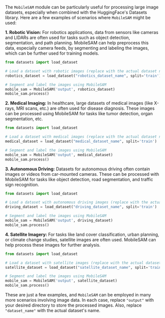 The `MobileSAM` module can be particularly useful for processing large image datasets, especially when combined with the HuggingFace's Datasets library. Here are a few examples of scenarios where `MobileSAM` might be used:

**1. Robotic Vision:**
For robotics applications, data from sensors like cameras and LIDARs are often used for tasks such as object detection, segmentation, and path planning. MobileSAM can help preprocess this data, especially camera feeds, by segmenting and labeling the images, which can be further used for training models.

```python
from datasets import load_dataset

# Load a dataset with robotic images (replace with the actual dataset name)
robotics_dataset = load_dataset("robotics_dataset_name", split='train')

# Segment and label the images using MobileSAM
mobile_sam = MobileSAM('output', robotics_dataset)
mobile_sam.process()
```

**2. Medical Imaging:**
In healthcare, large datasets of medical images (like X-rays, MRI scans, etc.) are often used for disease diagnosis. These images can be processed using MobileSAM for tasks like tumor detection, organ segmentation, etc.

```python
from datasets import load_dataset

# Load a dataset with medical images (replace with the actual dataset name)
medical_dataset = load_dataset("medical_dataset_name", split='train')

# Segment and label the images using MobileSAM
mobile_sam = MobileSAM('output', medical_dataset)
mobile_sam.process()
```

**3. Autonomous Driving:**
Datasets for autonomous driving often contain images or videos from car-mounted cameras. These can be processed with MobileSAM for tasks like object detection, road segmentation, and traffic sign recognition.

```python
from datasets import load_dataset

# Load a dataset with autonomous driving images (replace with the actual dataset name)
driving_dataset = load_dataset("driving_dataset_name", split='train')

# Segment and label the images using MobileSAM
mobile_sam = MobileSAM('output', driving_dataset)
mobile_sam.process()
```

**4. Satellite Imagery:**
For tasks like land cover classification, urban planning, or climate change studies, satellite images are often used. MobileSAM can help process these images for further analysis.

```python
from datasets import load_dataset

# Load a dataset with satellite images (replace with the actual dataset name)
satellite_dataset = load_dataset("satellite_dataset_name", split='train')

# Segment and label the images using MobileSAM
mobile_sam = MobileSAM('output', satellite_dataset)
mobile_sam.process()
```

These are just a few examples, and `MobileSAM` can be employed in many more scenarios involving image data. In each case, replace `"output"` with your desired directory to store the processed images. Also, replace `"dataset_name"` with the actual dataset's name.